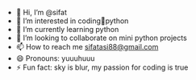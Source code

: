 - 👋 Hi, I’m @sifat
- 👀 I’m interested in coding💌python
- 🌱 I’m currently learning python
- 💞️ I’m looking to collaborate on mini python projects
- 📫 How to reach me sifatasi88@gmail.com
- 😄 Pronouns: yuuuhuuu
- ⚡ Fun fact: sky is blur, my passion for coding is true

<!---
sifat48/sifat48 is a ✨ special ✨ repository because its `README.md` (this file) appears on your GitHub profile.
You can click the Preview link to take a look at your changes.
--->
